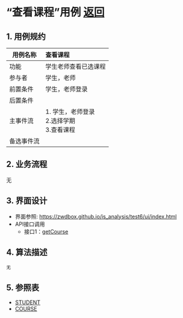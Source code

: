 <!-- markdownlint-disable MD033-->
<!-- 禁止MD033类型的警告 https://www.npmjs.com/package/markdownlint -->

# “查看课程”用例 [返回](./README.md)
## 1. 用例规约

|用例名称|查看课程|
|-------|:-------------|
|功能|学生老师查看已选课程|
|参与者|学生，老师|
|前置条件|学生，老师登录|
|后置条件| |
|主事件流|1. 学生，老师登录<br/>2.选择学期<br/>3.查看课程|
|备选事件流||

## 2. 业务流程
无
## 3. 界面设计
- 界面参照: https://zwdbox.github.io/is_analysis/test6/ui/index.html
- API接口调用
    - 接口1：[getCourse](./getCourse.md) 
   
## 4. 算法描述
	无   
## 5. 参照表

- [STUDENT](./数据库设计.md/#STUDENT)
- [COURSE](./数据库设计.md/#COURSE)



